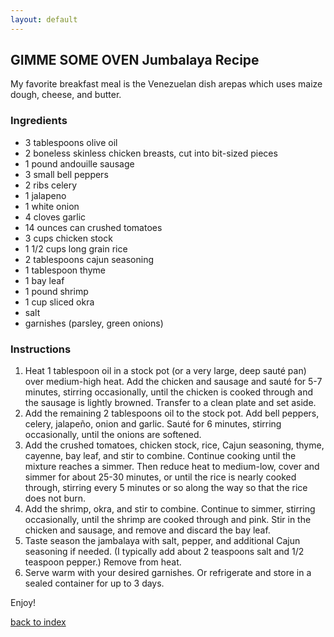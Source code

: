 ```yaml
---
layout: default
---
```


<!---
This is a comment. Note the triple dash to start, but double to end
-->

## GIMME SOME OVEN Jumbalaya Recipe
<!---
Put your name or github username somewhere
usernam: moses135069
-->

My favorite breakfast meal is the Venezuelan dish arepas which uses maize dough, cheese, and butter.

### Ingredients
- 3 tablespoons olive oil
- 2 boneless skinless chicken breasts, cut into bit-sized pieces
- 1 pound andouille sausage
- 3 small bell peppers
- 2 ribs celery
- 1 jalapeno
- 1 white onion
- 4 cloves garlic
- 14 ounces can crushed tomatoes
- 3 cups chicken stock
- 1 1/2 cups long grain rice
- 2 tablespoons cajun seasoning
- 1 tablespoon thyme
- 1 bay leaf
- 1 pound shrimp
- 1 cup sliced okra
- salt
- garnishes (parsley, green onions)

### Instructions
1. Heat 1 tablespoon oil in a stock pot (or a very large, deep sauté pan) over medium-high heat.  Add the chicken and sausage and sauté for 5-7 minutes, stirring occasionally, until the chicken is cooked through and the sausage is lightly browned.  Transfer to a clean plate and set aside.
2. Add the remaining 2 tablespoons oil to the stock pot.  Add bell peppers, celery, jalapeño, onion and garlic. Sauté for 6 minutes, stirring occasionally, until the onions are softened.
3. Add the crushed tomatoes, chicken stock, rice, Cajun seasoning, thyme, cayenne, bay leaf, and stir to combine.  Continue cooking until the mixture reaches a simmer.  Then reduce heat to medium-low, cover and simmer for about 25-30 minutes, or until the rice is nearly cooked through, stirring every 5 minutes or so along the way so that the rice does not burn.
4. Add the shrimp, okra, and stir to combine. Continue to simmer, stirring occasionally, until the shrimp are cooked through and pink. Stir in the chicken and sausage, and remove and discard the bay leaf.
5. Taste season the jambalaya with salt, pepper, and additional Cajun seasoning if needed.  (I typically add about 2 teaspoons salt and 1/2 teaspoon pepper.)  Remove from heat.
6. Serve warm with your desired garnishes.  Or refrigerate and store in a sealed container for up to 3 days.

Enjoy!

<!--
Keep this link to return to the index
-->
[back to index](../)